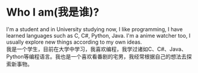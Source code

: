 # Who I am(我是谁)?
I'm a student and in University studying now, I like programming, I have learned languages such as C, C#, Python, Java. I'm a anime watcher too, I usually explore new things according to my own ideas.    
我是一个学生，目前在大学中学习，我喜欢编程，我学过诸如C、C#、Java、Python等编程语言。我也是一个喜欢看番剧的宅男，我经常根据自己的想法去探索新事物。

